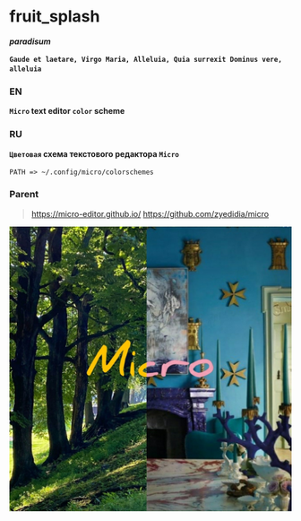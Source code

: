 # fruit_splash
***paradisum***

**`Gaude et laetare, Virgo Maria, Alleluia, Quia surrexit Dominus vere, alleluia`**

### EN
**`Micro` text editor `color` scheme**

### RU
**`Цветовая` схема текстового редактора `Micro`**

`PATH => ~/.config/micro/colorschemes`

### Parent
> https://micro-editor.github.io/
> https://github.com/zyedidia/micro

![Иллюстрация к проекту](https://github.com/Apanazar/stuprum/blob/master/micro.jpg)
